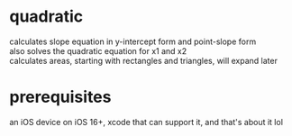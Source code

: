# quadratic
calculates slope equation in y-intercept form and point-slope form  
also solves the quadratic equation for x1 and x2  
calculates areas, starting with rectangles and triangles, will expand later
# prerequisites
an iOS device on iOS 16+, xcode that can support it, and that's about it lol
